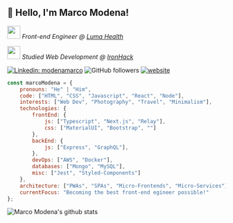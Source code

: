 <h2>👋 Hello, I'm Marco Modena!</h2>

<p><em><img src="https://camo.githubusercontent.com/40dff491d4e8123af55298ef908faedb66c463e5/68747470733a2f2f6d656469612e67697068792e636f6d2f6d656469612f57556c706c634d704f43456d5447427442572f67697068792e676966" width="30"> Front-end Engineer @ <a href="https://www.lumahealth.io/">Luma Health</a></em></p>
<p><em><img src="https://media.giphy.com/media/h8HgkqabhYyq8iRSp0/giphy.gif" width="30"> Studied Web Development @ <a href="https://www.ironhack.com/">IronHack</a></em></p>

[![Linkedin: modenamarco](https://img.shields.io/badge/-modenamarco-blue?style=flat-square&logo=Linkedin&logoColor=white&link=https://www.linkedin.com/in/modenamarco/)](https://www.linkedin.com/in/modenamarco/)
![GitHub followers](https://img.shields.io/github/followers/Anedom?label=Follow&style=social)
[![website](https://img.shields.io/badge/Website-46a2f1.svg?&style=flat-square&logo=Google-Chrome&logoColor=white&link=https://mmodena.dev/)](https://mmodena.dev/)

```javascript
const marcoModena = {
    pronouns: "He" | "Him",
    code: ["HTML", "CSS", "Javascript", "React", "Node"],
    interests: ["Web Dev", "Photography", "Travel", "Minimalism"],
    technologies: {
        frontEnd: {
            js: ["Typescript", "Next.js", "Relay"],
            css: ["MaterialUI", "Bootstrap", ""]
        },
        backEnd: {
            js: ["Express", "GraphQL"],
        },
        devOps: ["AWS", "Docker"],
        databases: ["Mongo", "MySQL"],
        misc: ["Jest", "Styled-Components"]
    },
    architecture: ["PWAs", "SPAs", "Micro-Frontends", "Micro-Services"],
    currentFocus: "Becoming the best front-end egineer possible!"
};
```

![Marco Modena's github stats](https://github-readme-stats.vercel.app/api?username=Anedom&show_icons=true&hide_border=true&theme=graywhite)
